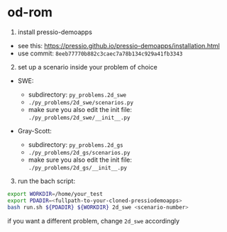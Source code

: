 
# od-rom

1. install pressio-demoapps

  - see this: https://pressio.github.io/pressio-demoapps/installation.html
  - use commit: `8eeb77770b882c3caec7a78b134c929a41fb3343`

2. set up a scenario inside your problem of choice

  - SWE:
    - subdirectory: `py_problems.2d_swe`
    - `./py_problems/2d_swe/scenarios.py`
    - make sure you also edit the init file: `./py_problems/2d_swe/__init__.py`

  - Gray-Scott:
    - subdirectory: `py_problems.2d_gs`
    - `./py_problems/2d_gs/scenarios.py`
    - make sure you also edit the init file: `./py_problems/2d_gs/__init__.py`

3. run the bach script:

```bash
export WORKDIR=/home/your_test
export PDADIR=<fullpath-to-your-cloned-pressiodemoapps>
bash run.sh ${PDADIR} ${WORKDIR} 2d_swe <scenario-number>
```
if you want a different problem, change `2d_swe` accordingly
